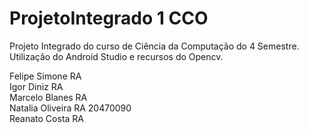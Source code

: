 # ProjetoIntegrado 1 CCO 
Projeto Integrado do curso de Ciência da Computação do 4 Semestre. 	
Utilização do Android Studio e recursos do Opencv.

Felipe Simone RA	
Igor Diniz RA	
Marcelo Blanes RA	
Natalia Oliveira RA 20470090	
Reanato Costa RA
